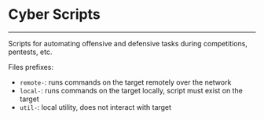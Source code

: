 # Cyber Scripts

---

Scripts for automating offensive and defensive tasks during competitions, pentests, etc.

Files prefixes:

- `remote-`: runs commands on the target remotely over the network
- `local-`: runs commands on the target locally, script must exist on the target
- `util-`: local utility, does not interact with target
